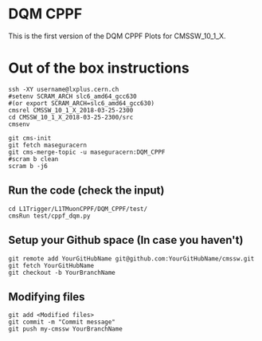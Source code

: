 # DQM CPPF 

This is the first version of the DQM CPPF Plots for CMSSW_10_1_X.

# Out of the box instructions

```
ssh -XY username@lxplus.cern.ch
#setenv SCRAM_ARCH slc6_amd64_gcc630 
#(or export SCRAM_ARCH=slc6_amd64_gcc630)
cmsrel CMSSW_10_1_X_2018-03-25-2300
cd CMSSW_10_1_X_2018-03-25-2300/src
cmsenv
```

```
git cms-init
git fetch maseguracern
git cms-merge-topic -u maseguracern:DQM_CPPF
#scram b clean 
scram b -j6
```

## Run the code (check the input)
```
cd L1Trigger/L1TMuonCPPF/DQM_CPPF/test/
cmsRun test/cppf_dqm.py
```

## Setup your Github space (In case you haven't)
```
git remote add YourGitHubName git@github.com:YourGitHubName/cmssw.git
git fetch YourGitHubName
git checkout -b YourBranchName
```

## Modifying files
```
git add <Modified files>
git commit -m "Commit message"
git push my-cmssw YourBranchName
```
